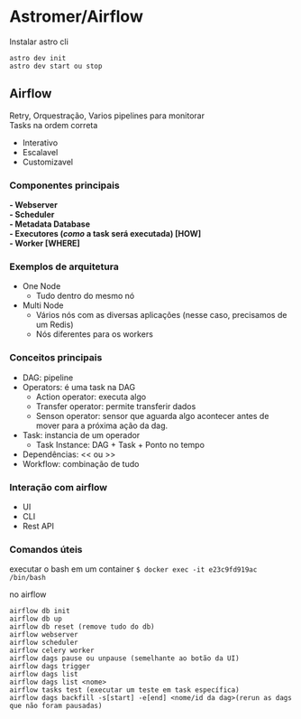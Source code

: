 # Astromer/Airflow

Instalar astro cli

```
astro dev init
astro dev start ou stop
```

## Airflow
Retry, Orquestração, Varios pipelines para monitorar\
Tasks na ordem correta 
- Interativo
- Escalavel 
- Customizavel 

### Componentes principais
<b> - Webserver </b>\
<b> - Scheduler </b>\
<b> - Metadata Database </b>\
<b> - Executores (<i>como </i> a task será executada) [HOW]</b>\
<b> - Worker [WHERE] </b>

### Exemplos de arquitetura
- One Node
  - Tudo dentro do mesmo nó
- Multi Node
  - Vários nós com as diversas aplicações (nesse caso, precisamos de um Redis)
  - Nós diferentes para os workers

### Conceitos principais
- DAG: pipeline
- Operators: é uma task na DAG
  - Action operator: executa algo
  - Transfer operator: permite transferir dados
  - Senson operator: sensor que aguarda algo acontecer antes de mover para a próxima ação da dag.
- Task: instancia de um operador
  - Task Instance: DAG + Task + Ponto no tempo
- Dependências: << ou >>
- Workflow: combinação de tudo 

### Interação com airflow
- UI
- CLI
- Rest API

### Comandos úteis
executar o bash em um container
`$ docker exec -it e23c9fd919ac /bin/bash`

no airflow
```
airflow db init
airflow db up
airflow db reset (remove tudo do db)
airflow webserver
airflow scheduler
airflow celery worker
airflow dags pause ou unpause (semelhante ao botão da UI)
airflow dags trigger
airflow dags list
airflow dags list <nome>
airflow tasks test (executar um teste em task específica)
airflow dags backfill -s[start] -e[end] <nome/id da dag>(rerun as dags que não foram pausadas) 
``` 